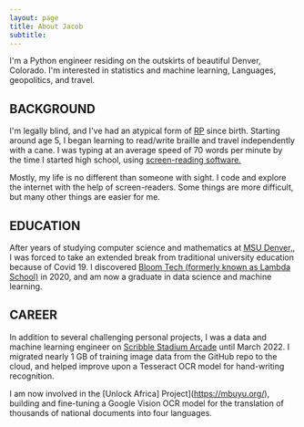 ```yaml
---
layout: page
title: About Jacob
subtitle:
---
```


I'm a Python engineer residing on the outskirts of beautiful Denver, Colorado. I'm interested in statistics and machine learning, Languages, geopolitics, and travel.

## BACKGROUND

I'm legally blind, and I've had an atypical form of [RP](https://en.wikipedia.org/wiki/Retinitis_pigmentosa#:~:text=Retinitis%20pigmentosa%20(RP)%20is%20a,Complete%20blindness%20is%20uncommon) since birth. Starting around age 5, I began learning to read/write braille and travel independently with a cane. I was typing at an average speed of 70 words per minute by the time I started high school, using [screen-reading software.](https://www.afb.org/blindness-and-low-vision/using-technology/assistive-technology-products/screen-readers)

Mostly, my life is no different than someone with sight. I code and explore the internet with the help of screen-readers. Some things are more difficult, but many other things are easier for me.

## EDUCATION

After years of studying computer science and mathematics at [MSU Denver,](https://msudenver.edu/), I was forced to take an extended break from traditional university education because of Covid 19. I discovered [Bloom Tech (formerly known as Lambda School)](https://bloomtech.com/) in 2020, and am now a graduate in data science and machine learning.

## CAREER

In addition to several challenging personal projects, I was a data and machine learning engineer on [Scribble Stadium Arcade](https://medium.com/geekculture/scribble-stadium-bridging-the-analog-and-digital-39865975a954) until March 2022. I migrated nearly 1 GB of training image data from the GitHub repo to the cloud, and helped improve upon a Tesseract OCR model for hand-writing recognition.

I am now involved in the [Unlock Africa] Project](https://mbuyu.org/), building and fine-tuning a Google Vision OCR model for the translation of thousands of national documents into four languages.
